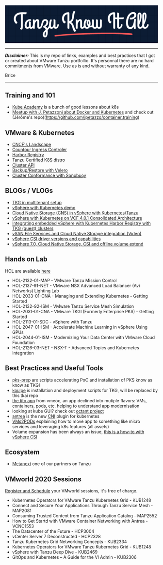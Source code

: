 ![tkai image](images/tkia.png)

---

***Disclaimer:*** This is my repo of links, examples and best practices that I got or created about VMware Tanzu portfollio. It's personnal there are no hard commitments from VMware. Use as is and without warranty of any kind.

Brice  
  
---
  

## Training and 101
- [Kube Academy](https://kube.academy/) is a bunch of good lessons about k8s
- [Meetup with J. Petazzoni about Docker and Kubernetes](https://vmware-2019-11.container.training/#1) and check out (Jérôme's repo)(https://github.com/jpetazzo/container.training)  

## VMware & Kubernetes 
- [CNCF's Landscape](https://landscape.cncf.io/)
- [Countour Ingress Controler](https://projectcontour.io/)
- [Harbor Registry](https://goharbor.io/)
- [Tanzu Certified K8S distro](https://www.cncf.io/certification/software-conformance/)
- [Cluster API](https://github.com/kubernetes-sigs/cluster-api)
- [Backup/Restore with Velero](https://velero.io/)
- [Cluster Conformance with Sonobuoy](https://sonobuoy.io/)

## BLOGs / VLOGs
- [TKG in multitenant setup](https://tanzu.vmware.com/content/practitioners/a-closer-look-at-vmware-tanzu-kubernetes-grid-multitenant-setup)
- [vSphere with Kubernetes demo](https://www.youtube.com/watch?v=GCW4GtdCHLc)
- [Cloud Native Storage (CNS) in vSphere with Kubernetes/Tanzu](https://cormachogan.com/2020/07/21/cloud-native-storage-cns-in-vsphere-with-kubernetes-tanzu-video/)
- [vSphere with Kubernetes on VCF 4.0.1 Consolidated Architecture](https://cormachogan.com/2020/07/08/vsphere-with-kubernetes-on-vcf-4-0-1-consolidated-architecture/)
- [Integrating embedded vSphere with Kubernetes Harbor Registry with TKG (guest) clusters](https://cormachogan.com/2020/06/23/integrating-embedded-vsphere-with-kubernetes-harbor-registry-with-tkg-guest-clusters/)
- [vSAN File Services and Cloud Native Storage integration (Video)](https://cormachogan.com/2020/06/17/vsan-file-services-and-cloud-native-storage-integration/)
- [vSphere CSI driver versions and capabilities](https://cormachogan.com/2020/05/07/vsphere-csi-driver-versions-and-capabilities/)
- [vSphere 7.0, Cloud Native Storage, CSI and offline volume extend](https://cormachogan.com/2020/04/23/vsphere-7-0-cloud-native-storage-csi-and-offline-volume-extend/)

## Hands on Lab
HOL are available [here](https://labs.hol.vmware.com)
- HOL-2132-01-MAP - VMware Tanzu Mission Control
- HOL-2137-91-NET - VMware NSX Advanced Load Balancer (Avi Networks) Lighting Lab
- HOL-2033-01-CNA - Managing and Extending Kubernetes - Getting Started
- HOL-2132-92-ISM - VMware Tanzu Service Mesh Simulation
- HOL-2031-01-CNA - VMware TKGI (Formerly Enterprise PKS) - Getting Started
- HOL-2113-01-SDC - vSphere with Tanzu
- HOL-2047-01-ISM - Accelerate Machine Learning in vSphere Using GPUs
- HOL-2044-01-ISM - Modernizing Your Data Center with VMware Cloud Foundation
- HOL-2126-03-NET - NSX-T - Advanced Topics and Kubernetes Integration

## Best Practices and Useful Tools
- [pks-prep](https://github.com/bdereims/pks-prep) are scripts accelerating PoC and installation of PKS know as know as TKGI
- [koulpe](https://github.com/bdereims/koulpe) is installation and deployment scripts for TKG, will be replaced by this tkai repo
- [the tito app](https://github.com/vmeoc/Tito) from vmeoc, an app declined into mutiple flavors: VMs, containers, pods, etc. helping to understand app modernisation
- looking at kube GUI? check out [octant project](https://github.com/vmware-tanzu/octant)
- [antrea](https://github.com/vmware-tanzu/antrea) is the new [CNI](https://kubernetes.io/docs/concepts/extend-kubernetes/compute-storage-net/network-plugins/) plugin for kubernetes
- [VMs2PODs](https://github.com/bdereims/pks-prep/blob/master/k8s/VMs2PODs/VMs2Pods.pdf) explaining how to move app to something like micro services and leveraging k8s features (all assets)
- Volume expansion has been always an issue, [this is a how-to with vSphere CSI](https://github.com/kubernetes-sigs/vsphere-csi-driver/blob/master/docs/book/features/volume_expansion.md)


## Ecosystem
- [Metanext](https://www.metanext.com/) one of our partners on Tanzu

## VMworld 2020 Sessions
[Register and Schedule](https://www.vmworld.com/en/index.html) your VMworld sessions, it's free of charge.
- Kubernetes Operators for VMware Tanzu Kubernetes Grid - KUB1248
- Connect and Secure Your Applications Through Tanzu Service Mesh - MAP2081
- Consuming Trusted Content from Tanzu Application Catalog - MAP2552
- How to Get Startd with VMware Container Networking with Antrea - VCNC1553
- The Datacenter of the Future - HCP3004
- vCenter Server 7 Deconstructed - HCP2328
- Tanzu Kubernetes Grid Networking Concepts - KUB2334
- Kubernetes Operators for VMware Tanzu Kubernetes Grid - KUB1248
- vSphere with Tanzu Deep Dive - KUB2469
- GitOps and Kubernetes – A Guide for the VI Admin - KUB2306


